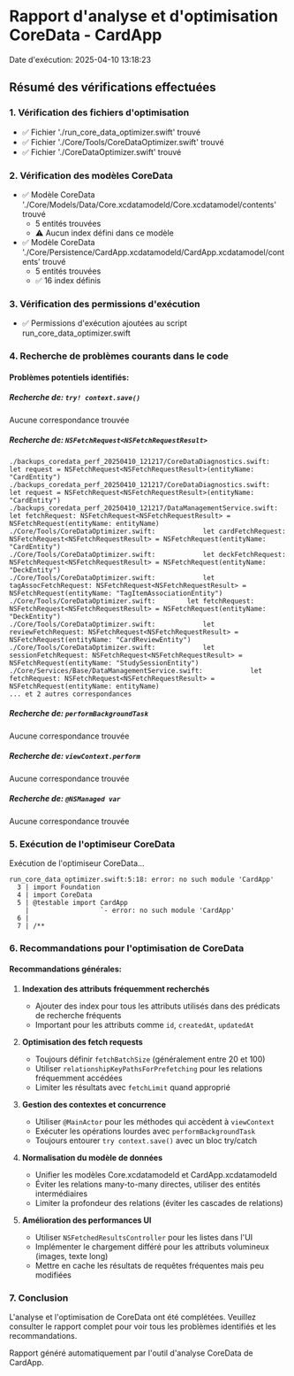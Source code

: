 # Rapport d'analyse et d'optimisation CoreData - CardApp

Date d'exécution: 2025-04-10 13:18:23

## Résumé des vérifications effectuées


### 1. Vérification des fichiers d'optimisation

- ✅ Fichier './run_core_data_optimizer.swift' trouvé
- ✅ Fichier './Core/Tools/CoreDataOptimizer.swift' trouvé
- ✅ Fichier './CoreDataOptimizer.swift' trouvé

### 2. Vérification des modèles CoreData

- ✅ Modèle CoreData './Core/Models/Data/Core.xcdatamodeld/Core.xcdatamodel/contents' trouvé
  - 5 entités trouvées
  - ⚠️ Aucun index défini dans ce modèle
- ✅ Modèle CoreData './Core/Persistence/CardApp.xcdatamodeld/CardApp.xcdatamodel/contents' trouvé
  - 5 entités trouvées
  - ✅ 16 index définis

### 3. Vérification des permissions d'exécution

- ✅ Permissions d'exécution ajoutées au script run_core_data_optimizer.swift

### 4. Recherche de problèmes courants dans le code

#### Problèmes potentiels identifiés:

##### Recherche de: `try! context.save()`

Aucune correspondance trouvée

##### Recherche de: `NSFetchRequest<NSFetchRequestResult>`

```
./backups_coredata_perf_20250410_121217/CoreDataDiagnostics.swift:            let request = NSFetchRequest<NSFetchRequestResult>(entityName: "CardEntity")
./backups_coredata_perf_20250410_121217/CoreDataDiagnostics.swift:            let request = NSFetchRequest<NSFetchRequestResult>(entityName: "CardEntity")
./backups_coredata_perf_20250410_121217/DataManagementService.swift:            let fetchRequest: NSFetchRequest<NSFetchRequestResult> = NSFetchRequest(entityName: entityName)
./Core/Tools/CoreDataOptimizer.swift:            let cardFetchRequest: NSFetchRequest<NSFetchRequestResult> = NSFetchRequest(entityName: "CardEntity")
./Core/Tools/CoreDataOptimizer.swift:            let deckFetchRequest: NSFetchRequest<NSFetchRequestResult> = NSFetchRequest(entityName: "DeckEntity")
./Core/Tools/CoreDataOptimizer.swift:            let tagAssocFetchRequest: NSFetchRequest<NSFetchRequestResult> = NSFetchRequest(entityName: "TagItemAssociationEntity")
./Core/Tools/CoreDataOptimizer.swift:        let fetchRequest: NSFetchRequest<NSFetchRequestResult> = NSFetchRequest(entityName: "DeckEntity")
./Core/Tools/CoreDataOptimizer.swift:            let reviewFetchRequest: NSFetchRequest<NSFetchRequestResult> = NSFetchRequest(entityName: "CardReviewEntity")
./Core/Tools/CoreDataOptimizer.swift:            let sessionFetchRequest: NSFetchRequest<NSFetchRequestResult> = NSFetchRequest(entityName: "StudySessionEntity")
./Core/Services/Base/DataManagementService.swift:            let fetchRequest: NSFetchRequest<NSFetchRequestResult> = NSFetchRequest(entityName: entityName)
... et 2 autres correspondances
```

##### Recherche de: `performBackgroundTask`

Aucune correspondance trouvée

##### Recherche de: `viewContext.perform`

Aucune correspondance trouvée

##### Recherche de: `@NSManaged var`

Aucune correspondance trouvée

### 5. Exécution de l'optimiseur CoreData

Exécution de l'optimiseur CoreData...

```
run_core_data_optimizer.swift:5:18: error: no such module 'CardApp'
  3 | import Foundation
  4 | import CoreData
  5 | @testable import CardApp
    |                  `- error: no such module 'CardApp'
  6 | 
  7 | /**
```

### 6. Recommandations pour l'optimisation de CoreData

#### Recommandations générales:

1. **Indexation des attributs fréquemment recherchés**
   - Ajouter des index pour tous les attributs utilisés dans des prédicats de recherche fréquents
   - Important pour les attributs comme `id`, `createdAt`, `updatedAt`

2. **Optimisation des fetch requests**
   - Toujours définir `fetchBatchSize` (généralement entre 20 et 100)
   - Utiliser `relationshipKeyPathsForPrefetching` pour les relations fréquemment accédées
   - Limiter les résultats avec `fetchLimit` quand approprié

3. **Gestion des contextes et concurrence**
   - Utiliser `@MainActor` pour les méthodes qui accèdent à `viewContext`
   - Exécuter les opérations lourdes avec `performBackgroundTask`
   - Toujours entourer `try context.save()` avec un bloc try/catch

4. **Normalisation du modèle de données**
   - Unifier les modèles Core.xcdatamodeld et CardApp.xcdatamodeld
   - Éviter les relations many-to-many directes, utiliser des entités intermédiaires
   - Limiter la profondeur des relations (éviter les cascades de relations)

5. **Amélioration des performances UI**
   - Utiliser `NSFetchedResultsController` pour les listes dans l'UI
   - Implémenter le chargement différé pour les attributs volumineux (images, texte long)
   - Mettre en cache les résultats de requêtes fréquentes mais peu modifiées
### 7. Conclusion

L'analyse et l'optimisation de CoreData ont été complétées. Veuillez consulter le rapport complet pour voir tous les problèmes identifiés et les recommandations.

Rapport généré automatiquement par l'outil d'analyse CoreData de CardApp.
